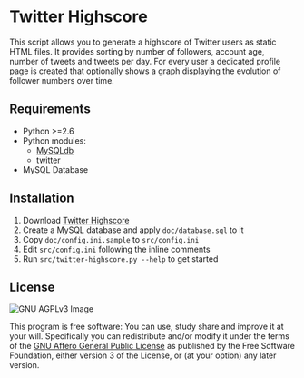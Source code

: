 Twitter Highscore
=================

This script allows you to generate a highscore of Twitter users as static HTML
files. It provides sorting by number of followers, account age, number of tweets
and tweets per day. For every user a dedicated profile page is created that
optionally shows a graph displaying the evolution of follower numbers over time.


Requirements
------------

* Python >=2.6
* Python modules:
  * [MySQLdb](http://mysql-python.sourceforge.net/)
  * [twitter](https://code.google.com/p/python-twitter/)
* MySQL Database


Installation
------------

1. Download [Twitter Highscore](https://github.com/Tovok7/oclingo/zipball/master)
2. Create a MySQL database and apply `doc/database.sql` to it
3. Copy `doc/config.ini.sample` to `src/config.ini`
4. Edit `src/config.ini` following the inline comments
5. Run `src/twitter-highscore.py --help` to get started


License
-------

![GNU AGPLv3 Image](https://www.gnu.org/graphics/agplv3-88x31.png)

This program is free software: You can use, study share and improve it at your
will. Specifically you can redistribute and/or modify it under the terms of the
[GNU Affero General Public License](https://www.gnu.org/licenses/agpl.html) as
published by the Free Software Foundation, either version 3 of the License, or
(at your option) any later version.

